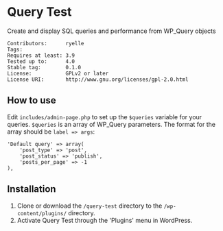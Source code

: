# Query Test

Create and display SQL queries and performance from WP_Query objects

	Contributors:      ryelle
	Tags:
	Requires at least: 3.9
	Tested up to:      4.0
	Stable tag:        0.1.0
	License:           GPLv2 or later
	License URI:       http://www.gnu.org/licenses/gpl-2.0.html

## How to use

Edit `includes/admin-page.php` to set up the `$queries` variable for your queries. `$queries` is an array of WP_Query parameters. The format for the array should be `label => args`:

	'Default query' => array(
		'post_type' => 'post',
		'post_status' => 'publish',
		'posts_per_page' => -1
	),

## Installation

1. Clone or download the `/query-test` directory to the `/wp-content/plugins/` directory.
2. Activate Query Test through the 'Plugins' menu in WordPress.
